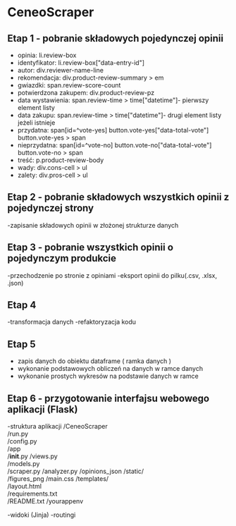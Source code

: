# CeneoScraper
## Etap 1 - pobranie składowych pojedynczej opinii
- opinia: li.review-box
- identyfikator: li.review-box["data-entry-id"]
- autor: div.reviewer-name-line
- rekomendacja: div.product-review-summary > em
- gwiazdki: span.review-score-count
- potwierdzona zakupem: div.product-review-pz
- data wystawienia: span.review-time > time["datetime"]- pierwszy element listy
- data zakupu: span.review-time > time["datetime"]- drugi element listy jeżeli istnieje
- przydatna: span[id=^vote-yes]
             button.vote-yes["data-total-vote"]
             button.vote-yes > span
- nieprzydatna: span[id=^vote-no]
             button.vote-no["data-total-vote"]
             button.vote-no > span
- treść: p.product-review-body
- wady: div.cons-cell > ul
- zalety: div.pros-cell > ul
## Etap 2 - pobranie składowych wszystkich opinii z pojedynczej strony
-zapisanie składowych opinii w złożonej strukturze danych 
## Etap 3 - pobranie wszystkich opinii o pojedynczym produkcie 
-przechodzenie po stronie z opiniami
-eksport opinii do pilku(.csv, .xlsx, .json)
## Etap 4 
-transformacja danych
-refaktoryzacja kodu
## Etap 5
- zapis danych do obiektu dataframe ( ramka danych )
- wykonanie podstawowych obliczeń na danych w ramce danych
- wykonanie prostych wykresów na podstawie danych w ramce
## Etap 6 - przygotowanie interfajsu webowego aplikacji (Flask)
-struktura aplikacji
    /CeneoScraper  
        /run.py  
        /config.py  
        /app  
            /__init__.py
            /views.py  
            /models.py  
            /scraper.py
            /analyzer.py
            /opinions_json
            /static/  
                /figures_png
                /main.css
            /templates/  
                /layout.html  
        /requirements.txt  
        /README.txt
        /yourappenv

-widoki (Jinja)
-routingi


